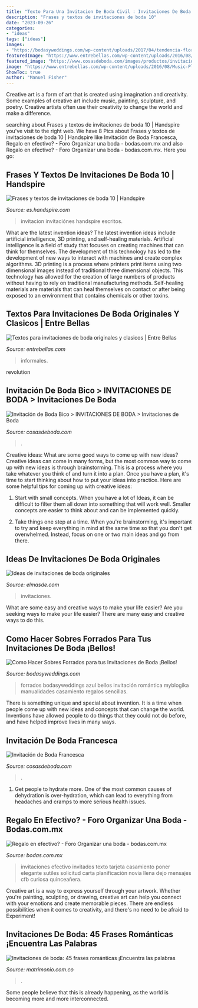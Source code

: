 ```yaml
---
title: "Texto Para Una Invitacion De Boda Civil : Invitaciones De Boda: 45 Frases Románticas ¡encuentra Las Palabras"
description: "Frases y textos de invitaciones de boda 10"
date: "2023-09-26"
categories:
- "ideas"
tags: ["ideas"]
images:
- "https://bodasyweddings.com/wp-content/uploads/2017/04/tendencia-floral-en-invitaciones-de-boda-del-2017.jpg"
featuredImage: "https://www.entrebellas.com/wp-content/uploads/2016/08/Music-Playlist-1-683x1024.png"
featured_image: "https://www.cosasdeboda.com/images/productos/invitacion-de-boda-kram-1-3743.jpeg"
image: "https://www.entrebellas.com/wp-content/uploads/2016/08/Music-Playlist-1-683x1024.png"
ShowToc: true
author: "Manuel Fisher"
---
```



Creative art is a form of art that is created using imagination and creativity. Some examples of creative art include music, painting, sculpture, and poetry. Creative artists often use their creativity to change the world and make a difference.

	

		
searching about Frases y textos de invitaciones de boda 10 | Handspire you've visit to the right web. We have 8 Pics about Frases y textos de invitaciones de boda 10 | Handspire like Invitación de Boda Francesca, Regalo en efectivo? - Foro Organizar una boda - bodas.com.mx and also Regalo en efectivo? - Foro Organizar una boda - bodas.com.mx. Here you go:
		
    
## Frases Y Textos De Invitaciones De Boda 10 | Handspire

<img loading=lazy src="https://es.handspire.com/wp-content/uploads/2014/03/frases-invitacion-boda-10.jpg" onerror="this.onerror=null;this.src='https://tse4.mm.bing.net/th?id=OIP.d_6fFd-Y6qu-BsaoHr0nvAHaHa&amp;pid=15.1';" alt="Frases y textos de invitaciones de boda 10 | Handspire">

_Source: es.handspire.com_

>invitacion invitaciónes handspire escritos. 

	

What are the latest invention ideas?
The latest invention ideas include artificial intelligence, 3D printing, and self-healing materials. Artificial intelligence is a field of study that focuses on creating machines that can think for themselves. The development of this technology has led to the development of new ways to interact with machines and create complex algorithms. 3D printing is a process where printers print items using two dimensional images instead of traditional three dimensional objects. This technology has allowed for the creation of large numbers of products without having to rely on traditional manufacturing methods. Self-healing materials are materials that can heal themselves on contact or after being exposed to an environment that contains chemicals or other toxins.

    
## Textos Para Invitaciones De Boda Originales Y Clasicos | Entre Bellas

<img loading=lazy src="https://www.entrebellas.com/wp-content/uploads/2016/08/Music-Playlist-1-683x1024.png" onerror="this.onerror=null;this.src='https://tse4.mm.bing.net/th?id=OIP.48yTB44ITO_mCeBEEMpzwgHaLG&amp;pid=15.1';" alt="Textos para invitaciones de boda originales y clasicos | Entre Bellas">

_Source: entrebellas.com_

>informales. 

	

revolution

    
## Invitación De Boda Bico &gt; INVITACIONES DE BODA &gt; Invitaciones De Boda

<img loading=lazy src="https://www.cosasdeboda.com/images/productos/invitacion-de-boda-kram-1-3743.jpeg" onerror="this.onerror=null;this.src='https://tse4.mm.bing.net/th?id=OIP.jZcJwuKim4_epdNYyYjs7gHaHa&amp;pid=15.1';" alt="Invitación de Boda Bico &gt; INVITACIONES DE BODA &gt; Invitaciones de Boda">

_Source: cosasdeboda.com_

>. 

	

Creative ideas: What are some good ways to come up with new ideas?
Creative ideas can come in many forms, but the most common way to come up with new ideas is through brainstorming. This is a process where you take whatever you think of and turn it into a plan. Once you have a plan, it's time to start thinking about how to put your ideas into practice. Here are some helpful tips for coming up with creative ideas:
1) Start with small concepts. When you have a lot of Ideas, it can be difficult to filter them all down into something that will work well. Smaller concepts are easier to think about and can be implemented quickly.

2) Take things one step at a time. When you're brainstorming, it's important to try and keep everything in mind at the same time so that you don't get overwhelmed. Instead, focus on one or two main ideas and go from there.

    
## Ideas De Invitaciones De Boda Originales

<img loading=lazy src="http://elmasde.com/wp-content/uploads/2015/09/Ideas-de-invitaciones-de-boda-originales-2.jpg" onerror="this.onerror=null;this.src='https://tse2.mm.bing.net/th?id=OIP.1k0U72NuHmTM4k9logd6rAAAAA&amp;pid=15.1';" alt="Ideas de invitaciones de boda originales">

_Source: elmasde.com_

>invitaciones. 

	

What are some easy and creative ways to make your life easier?
Are you seeking ways to make your life easier? There are many easy and creative ways to do this.

    
## Como Hacer Sobres Forrados Para Tus Invitaciones De Boda ¡Bellos!

<img loading=lazy src="https://bodasyweddings.com/wp-content/uploads/2017/04/tendencia-floral-en-invitaciones-de-boda-del-2017.jpg" onerror="this.onerror=null;this.src='https://tse2.mm.bing.net/th?id=OIP.591cgg304fKDGlK7UTtRpQHaLH&amp;pid=15.1';" alt="Como Hacer Sobres Forrados para tus Invitaciones de Boda ¡Bellos!">

_Source: bodasyweddings.com_

>forrados bodasyweddings azul bellos invitación romántica myblogika manualidades casamiento regalos sencillas. 

	

There is something unique and special about invention. It is a time when people come up with new ideas and concepts that can change the world. Inventions have allowed people to do things that they could not do before, and have helped improve lives in many ways.

    
## Invitación De Boda Francesca

<img loading=lazy src="https://www.cosasdeboda.com/images/productos/invitacion-de-boda-francesca-3-2191.jpg" onerror="this.onerror=null;this.src='https://tse1.mm.bing.net/th?id=OIP.AFKlewPTmSDZQE7Ma_qnaAHaGh&amp;pid=15.1';" alt="Invitación de Boda Francesca">

_Source: cosasdeboda.com_

>. 

	

1. Get people to hydrate more. One of the most common causes of dehydration is over-hydration, which can lead to everything from headaches and cramps to more serious health issues.

    
## Regalo En Efectivo? - Foro Organizar Una Boda - Bodas.com.mx

<img loading=lazy src="https://cdn0.bodas.com.mx/usr/9/1/3/3/cfb_231121.jpg" onerror="this.onerror=null;this.src='https://tse4.mm.bing.net/th?id=OIP.yFNKLwb0eU5nd4il_N60xgHaJ7&amp;pid=15.1';" alt="Regalo en efectivo? - Foro Organizar una boda - bodas.com.mx">

_Source: bodas.com.mx_

>invitaciones efectivo invitados texto tarjeta casamiento poner elegante sutiles solicitud carta planificación novia llena dejo mensajes cfb curiosa quinceañera. 

	

Creative art is a way to express yourself through your artwork. Whether you're painting, sculpting, or drawing, creative art can help you connect with your emotions and create memorable pieces. There are endless possibilities when it comes to creativity, and there's no need to be afraid to Experiment!

    
## Invitaciones De Boda: 45 Frases Románticas ¡Encuentra Las Palabras

<img loading=lazy src="https://cdn0.matrimonio.com.co/img_e_112959/2/9/5/9/t30_tarjetas-de-invitacion_10_112959.jpg" onerror="this.onerror=null;this.src='https://tse2.mm.bing.net/th?id=OIP.3vrsqpLSMe6qwSycs2b7SwHaE8&amp;pid=15.1';" alt="Invitaciones de boda: 45 frases románticas ¡Encuentra las palabras">

_Source: matrimonio.com.co_

>. 

	

Some people believe that this is already happening, as the world is becoming more and more interconnected. 

